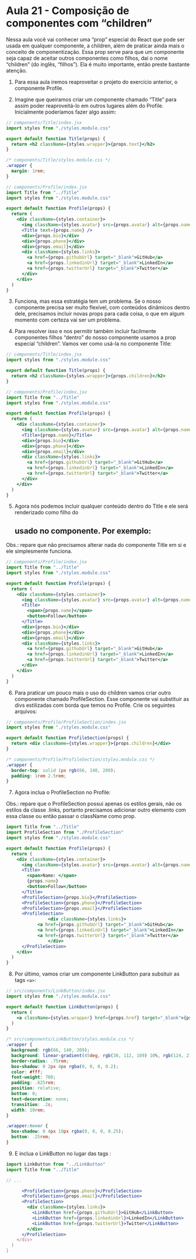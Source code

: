 # Aula 21 - Composição de componentes com “children”
Nessa aula você vai conhecer uma “prop” especial do React que pode ser usada em qualquer componente, a children, além de praticar ainda mais o conceito de componentização. Essa prop serve para que um componente seja capaz de aceitar outros componentes como filhos, daí o nome “children” (do inglês, “filhos”). Ela é muito importante, então preste bastante atenção.

1. Para essa aula iremos reaproveitar o projeto do exercício anterior, o componente Profile.

2. Imagine que queiramos criar um componente chamado “Title” para assim poder reaproveitá-lo em outros lugares além do Profile. Inicialmente poderíamos fazer algo assim:

```jsx
// components/Title/index.jsx
import styles from "./styles.module.css"

export default function Title(props) {
  return <h2 className={styles.wrapper}>{props.text}</h2>
}
```

```css
/* components/Title/styles.module.css */
.wrapper {
  margin: 1rem;
}
```

```jsx
// components/Profile/index.jsx
import Title from "../Title"
import styles from "./styles.module.css"

export default function Profile(props) {
  return (
    <div className={styles.container}>
      <img className={styles.avatar} src={props.avatar} alt={props.name} />
      <Title text={props.name} />
      <div>{props.bio}</div>
      <div>{props.phone}</div>
      <div>{props.email}</div>
      <div className={styles.links}>
        <a href={props.githubUrl} target="_blank">GitHub</a>
        <a href={props.linkedinUrl} target="_blank">LinkedIn</a>
        <a href={props.twitterUrl} target="_blank">Twitter</a>
      </div>
    </div>
  )
}
```

3. Funciona, mas essa estratégia tem um problema. Se o nosso componente precisa ser muito flexível, com conteúdos dinâmicos dentro dele, precisamos incluir novas props para cada coisa, o que em algum momento com certeza vai ser um problema.

4. Para resolver isso e nos permitir também incluir facilmente componentes filhos “dentro” do nosso componente usamos a prop especial “children”. Vamos ver como usá-la no componente Title:

```jsx
// components/Title/index.jsx
import styles from "./styles.module.css"

export default function Title(props) {
  return <h2 className={styles.wrapper}>{props.children}</h2>
}
```

```jsx
// components/Profile/index.jsx
import Title from "../Title"
import styles from "./styles.module.css"

export default function Profile(props) {
  return (
    <div className={styles.container}>
      <img className={styles.avatar} src={props.avatar} alt={props.name} />
      <Title>{props.name}</Title>
      <div>{props.bio}</div>
      <div>{props.phone}</div>
      <div>{props.email}</div>
      <div className={styles.links}>
        <a href={props.githubUrl} target="_blank">GitHub</a>
        <a href={props.linkedinUrl} target="_blank">LinkedIn</a>
        <a href={props.twitterUrl} target="_blank">Twitter</a>
      </div>
    </div>
  )
}
```

5. Agora nós podemos incluir qualquer conteúdo dentro do Title e ele será renderizado como filho do <h2> usado no componente. Por exemplo:
    
Obs.: repare que não precisamos alterar nada do componente Title em si e ele simplesmente funciona.

```jsx
// components/Profile/index.jsx
import Title from "../Title"
import styles from "./styles.module.css"

export default function Profile(props) {
  return (
    <div className={styles.container}>
      <img className={styles.avatar} src={props.avatar} alt={props.name} />
      <Title>
        <span>{props.name}</span>
        <button>Follow</button>
      </Title>
      <div>{props.bio}</div>
      <div>{props.phone}</div>
      <div>{props.email}</div>
      <div className={styles.links}>
        <a href={props.githubUrl} target="_blank">GitHub</a>
        <a href={props.linkedinUrl} target="_blank">LinkedIn</a>
        <a href={props.twitterUrl} target="_blank">Twitter</a>
      </div>
    </div>
  )
}
```

6. Para praticar um pouco mais o uso do children vamos criar outro componente chamado ProfileSection. Esse componente vai substituir as divs estilizadas com borda que temos no Profile. Crie os seguintes arquivos:

```jsx
// components/Profile/ProfileSection/index.jsx
import styles from "./styles.module.css"

export default function ProfileSection(props) {
  return <div className={styles.wrapper}>{props.children}</div>
}
```

```css
/* components/Profile/ProfileSection/styles.module.css */
.wrapper {
  border-top: solid 1px rgb(66, 140, 209);
  padding: 1rem 2.5rem;
}
```

7. Agora inclua o ProfileSection no Profile:
    
Obs.: repare que o ProfileSection possui apenas os estilos gerais, não os estilos da classe .links, portanto precisamos adicionar outro elemento com essa classe ou então passar o className como prop.

```jsx
import Title from "../Title"
import ProfileSection from "./ProfileSection"
import styles from "./styles.module.css"

export default function Profile(props) {
  return (
    <div className={styles.container}>
      <img className={styles.avatar} src={props.avatar} alt={props.name} />
      <Title>
        <span>Name: </span>
        {props.name}
        <button>Follow</button>
      </Title>
      <ProfileSection>{props.bio}</ProfileSection>
      <ProfileSection>{props.phone}</ProfileSection>
      <ProfileSection>{props.email}</ProfileSection>
      <ProfileSection>
				<div className={styles.links}>
	        <a href={props.githubUrl} target="_blank">GitHub</a>
	        <a href={props.linkedinUrl} target="_blank">LinkedIn</a>
	        <a href={props.twitterUrl} target="_blank">Twitter</a>
				</div>
      </ProfileSection>
    </div>
  )
}
```

8. Por último, vamos criar um componente LinkButton para subsituir as tags `<a>`:

```jsx
// src/components/LinkButton/index.jsx
import styles from "./styles.module.css"

export default function LinkButton(props) {
  return (
    <a className={styles.wrapper} href={props.href} target="_blank">{props.children}</a>
  )
}
```

```css
/* src/components/LinkButton/styles.module.css */
.wrapper {
  background: rgb(66, 140, 209);
  background: linear-gradient(45deg, rgb(30, 112, 189) 10%, rgb(124, 212, 235) 100%);
  border-radius: .75rem;
  box-shadow: 0 2px 4px rgba(0, 0, 0, 0.2);
  color: #fff;
  font-weight: 700;
  padding: .625rem;
  position: relative;
  bottom: 0;
  text-decoration: none;
  transition: .2s;
  width: 10rem;
}

.wrapper:hover {
  box-shadow: 0 4px 10px rgba(0, 0, 0, 0.25);
  bottom: .25rem;
}
```

9. E inclua o LinkButton no lugar das tags <a>:

```jsx
import LinkButton from "../LinkButton"
import Title from "../Title"

// ...

      <ProfileSection>{props.phone}</ProfileSection>
      <ProfileSection>{props.email}</ProfileSection>
      <ProfileSection>
        <div className={styles.links}>
          <LinkButton href={props.githubUrl}>GitHub</LinkButton>
          <LinkButton href={props.linkedinUrl}>LinkedIn</LinkButton>
          <LinkButton href={props.twitterUrl}>Twitter</LinkButton>
        </div>
      </ProfileSection>
    </div>
  )
}
```